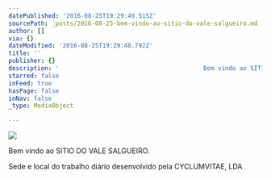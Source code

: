 ```yaml
---
datePublished: '2016-08-25T19:29:49.515Z'
sourcePath: _posts/2016-08-25-bem-vindo-ao-sitio-do-vale-salgueiro.md
author: []
via: {}
dateModified: '2016-08-25T19:29:48.792Z'
title: ''
publisher: {}
description: '                                        Bem vindo ao SITIO DO VALE SALGUEIRO. '
starred: false
inFeed: true
hasPage: false
inNav: false
_type: MediaObject

---
```

![](https://the-grid-user-content.s3-us-west-2.amazonaws.com/5c23e8bb-f2e8-40cb-b673-e3c27149947d.jpg)

Bem vindo ao SITIO DO VALE SALGUEIRO. 

Sede e local do trabalho diário desenvolvido pela CYCLUMVITAE, LDA